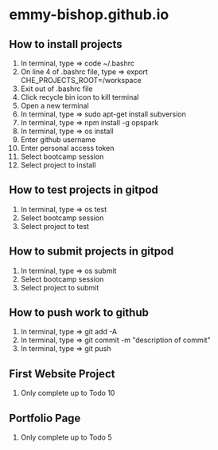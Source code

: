 # emmy-bishop.github.io

## How to install projects
1) In terminal, type => code ~/.bashrc
2) On line 4 of .bashrc file, type => export CHE_PROJECTS_ROOT=/workspace
3) Exit out of .bashrc file
4) Click recycle bin icon to kill terminal
5) Open a new terminal
6) In terminal, type => sudo apt-get install subversion
7) In terminal, type => npm install -g opspark
8) In terminal, type => os install
9) Enter github username
10) Enter personal access token
11) Select bootcamp session
12) Select project to install

## How to test projects in gitpod
1) In terminal, type => os test
2) Select bootcamp session
3) Select project to test

## How to submit projects in gitpod
1) In terminal, type => os submit
2) Select bootcamp session
3) Select project to submit

## How to push work to github
1) In terminal, type => git add -A
2) In terminal, type => git commit -m "description of commit"
3) In terminal, type => git push

## First Website Project 
1) Only complete up to Todo 10

## Portfolio Page
1) Only complete up to Todo 5
